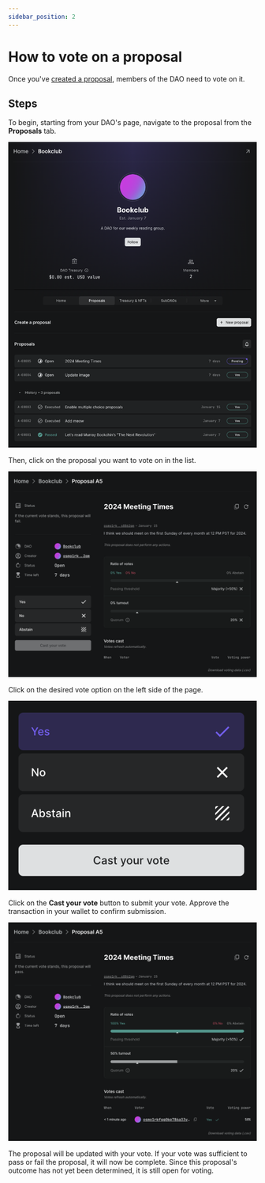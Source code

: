 ```yaml
---
sidebar_position: 2
---
```


# How to vote on a proposal

Once you've [created a proposal](/how-to/how-to-create-a-proposal), members of
the DAO need to vote on it.

## Steps

To begin, starting from your DAO's page, navigate to the proposal from the
**Proposals** tab.

![Proposals tab](/img/how-to/proposals-tab-with-proposals.png)

Then, click on the proposal you want to vote on in the list.

![Proposal page](/img/how-to/proposal-no-votes.png)

Click on the desired vote option on the left side of the page.

![Vote options](/img/how-to/single-choice-proposal-vote-options.png)

Click on the **Cast your vote** button to submit your vote. Approve the
transaction in your wallet to confirm submission.

![Proposal still open](/img/how-to/open-proposal-already-voted.png)

The proposal will be updated with your vote. If your vote was sufficient to pass
or fail the proposal, it will now be complete. Since this proposal's outcome has
not yet been determined, it is still open for voting.
